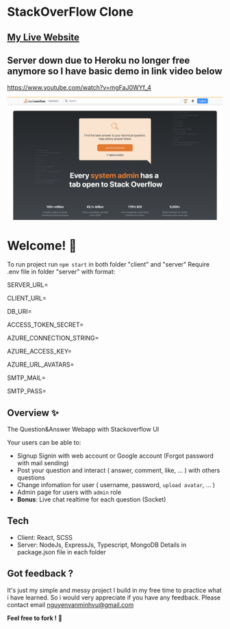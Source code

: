 # StackOverFlow Clone

## [My Live Website](https://bbstackoverflow.herokuapp.com/)

## Server down due to Heroku no longer free anymore so I have basic demo in link video below
https://www.youtube.com/watch?v=mgFaJ0WYf_4

![Design preview](design%20preview.png)

# Welcome! 👋

To run project run `npm start` in both folder "client" and "server"
Require .env file in folder "server" with format:

SERVER_URL=

CLIENT_URL=

DB_URI=

ACCESS_TOKEN_SECRET=

AZURE_CONNECTION_STRING=

AZURE_ACCESS_KEY=

AZURE_URL_AVATARS=

SMTP_MAIL=

SMTP_PASS=

## Overview ✨

The Question&Answer Webapp with Stackoverflow UI

Your users can be able to:

- Signup Signin with web account or Google account (Forgot password with mail sending)
- Post your question and interact ( answer, comment, like, ... ) with others questions
- Change infomation for user ( username, password, `upload avatar`, ... )
- Admin page for users with `admin` role
- **Bonus**: Live chat realtime for each question (Socket)

## Tech

- Client: React, SCSS
- Server: NodeJs, ExpressJs, Typescript, MongoDB
Details in package.json file in each folder

## Got feedback ?

It's just my simple and messy project I build in my free time to practice what i have learned.
So i would very appreciate if you have any feedback.
Please contact email nguyenvanminhvu@gmail.com

**Feel free to fork !**  🚀
